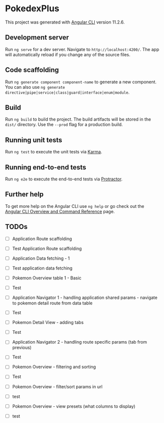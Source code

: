 # PokedexPlus

This project was generated with [Angular CLI](https://github.com/angular/angular-cli) version 11.2.6.

## Development server

Run `ng serve` for a dev server. Navigate to `http://localhost:4200/`. The app will automatically reload if you change any of the source files.

## Code scaffolding

Run `ng generate component component-name` to generate a new component. You can also use `ng generate directive|pipe|service|class|guard|interface|enum|module`.

## Build

Run `ng build` to build the project. The build artifacts will be stored in the `dist/` directory. Use the `--prod` flag for a production build.

## Running unit tests

Run `ng test` to execute the unit tests via [Karma](https://karma-runner.github.io).

## Running end-to-end tests

Run `ng e2e` to execute the end-to-end tests via [Protractor](http://www.protractortest.org/).

## Further help

To get more help on the Angular CLI use `ng help` or go check out the [Angular CLI Overview and Command Reference](https://angular.io/cli) page.

## TODOs

- [ ] Application Route scaffolding
- [ ] Test Application Route scaffolding
- [ ] Application Data fetching - 1
- [ ] Test application data fetching
- [ ] Pokemon Overview table 1 - Basic
- [ ] Test
- [ ] Application Navigator 1 - handling application shared params - navigate to pokemon detail route from data table
- [ ] Test
- [ ] Pokemon Detail View - adding tabs
- [ ] Test
- [ ] Application Navigator 2 - handling route specific params (tab from previous)
- [ ] Test
- [ ] Pokemon Overview - filtering and sorting
- [ ] Test
- [ ] Pokemon Overview - filter/sort params in url
- [ ] test
- [ ] Pokemon Overview - view presets (what columns to display)
- [ ] test


